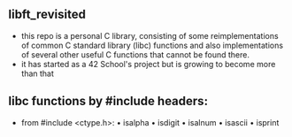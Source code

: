 ## libft_revisited
* this repo is a personal C library, consisting of some reimplementations of common C standard library (libc) functions and also implementations of several other useful C functions that cannot be found there.
* it has started as a 42 School's project but is growing to become more than that

## libc functions by #include headers:
* from #include <ctype.h>:
• isalpha
• isdigit
• isalnum
• isascii
• isprint
